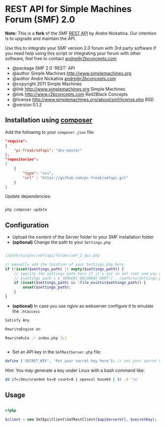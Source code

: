 REST API for Simple Machines Forum (SMF) 2.0
====================================================

**Note:** This is a **fork** of the SMF [REST API](http://wiki.simplemachines.org/smf/SMF_API#.22REST.22_API_for_SMF_2.0.x) by Andre Nickatina. Our intention is to upgrade and maintain the API.

Use this to integrate your SMF version 2.0 forum with 3rd party software
If you need help using this script or integrating your forum with other
software, feel free to contact andre@r2bconcepts.com

 * @package   SMF 2.0 'REST' API
 * @author    Simple Machines http://www.simplemachines.org
 * @author    Andre Nickatina <andre@r2bconcepts.com>
 * @copyright 2011 Simple Machines
 * @link      http://www.simplemachines.org Simple Machines
 * @link      http://www.r2bconcepts.com Red2Black Concepts
 * @license   http://www.simplemachines.org/about/smf/license.php BSD
 * @version   0.1.2

## Installation using [composer](http://getcomposer.org)
 
Add the following to your `composer.json` file:

``` json
"require": 
{
	"pc-freak/smfapi": "dev-master"
},
"repositories": 
[
	{
	    "type": "vcs",
	    "url" : "https://github.com/pc-freak/smfapi.git"
	}
]

```

Update dependencies:

``` bash

php composer update

```

## Configuration

  * Upload the content of the Server folder to your SMF installation folder
  * __(optional)__ Change the path to your `Settings.php`

``` php 

//path/to/your/smf/api/folder/smf_2_api.php

// manually add the location of your Settings.php here
if (!isset($settings_path) || empty($settings_path)) {
    // specify the settings path here if it's not in smf root and you want to speed things up
    // $settings_path = $_SERVER['DOCUMENT_ROOT'] . /path/to/Settings.php
    if (isset($settings_path) && !file_exists($settings_path)) {
        unset($settings_path);
    }
}

```

  * __(optional)__ In case you use nginx as webserver configure it to emulate the `.htaccess`

``` bash
Satisfy Any

RewriteEngine on

RewriteRule .* index.php [L]
 
```
  * Set an API key in the `SmfRestServer.php` file:

``` php 
define ('SECRET_KEY', 'Put your secret key here'); // set your secret key here
```
*Hint:* You may generate a key under Linux with a bash command like:

``` bash 
dd if=/dev/urandom bs=8 count=8 | openssl base64 | tr -d '\n'
```

## Usage

``` php

<?php

$client = new SmfApi\Client\SmfRestClient($apiServerUrl, $secretKey);

```

 
